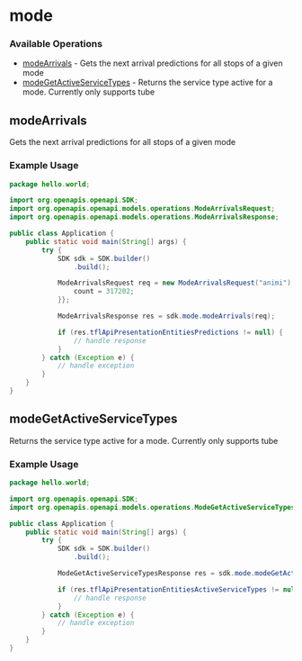 # mode

### Available Operations

* [modeArrivals](#modearrivals) - Gets the next arrival predictions for all stops of a given mode
* [modeGetActiveServiceTypes](#modegetactiveservicetypes) - Returns the service type active for a mode.
            Currently only supports tube

## modeArrivals

Gets the next arrival predictions for all stops of a given mode

### Example Usage

```java
package hello.world;

import org.openapis.openapi.SDK;
import org.openapis.openapi.models.operations.ModeArrivalsRequest;
import org.openapis.openapi.models.operations.ModeArrivalsResponse;

public class Application {
    public static void main(String[] args) {
        try {
            SDK sdk = SDK.builder()
                .build();

            ModeArrivalsRequest req = new ModeArrivalsRequest("animi") {{
                count = 317202;
            }};            

            ModeArrivalsResponse res = sdk.mode.modeArrivals(req);

            if (res.tflApiPresentationEntitiesPredictions != null) {
                // handle response
            }
        } catch (Exception e) {
            // handle exception
        }
    }
}
```

## modeGetActiveServiceTypes

Returns the service type active for a mode.
            Currently only supports tube

### Example Usage

```java
package hello.world;

import org.openapis.openapi.SDK;
import org.openapis.openapi.models.operations.ModeGetActiveServiceTypesResponse;

public class Application {
    public static void main(String[] args) {
        try {
            SDK sdk = SDK.builder()
                .build();

            ModeGetActiveServiceTypesResponse res = sdk.mode.modeGetActiveServiceTypes();

            if (res.tflApiPresentationEntitiesActiveServiceTypes != null) {
                // handle response
            }
        } catch (Exception e) {
            // handle exception
        }
    }
}
```
